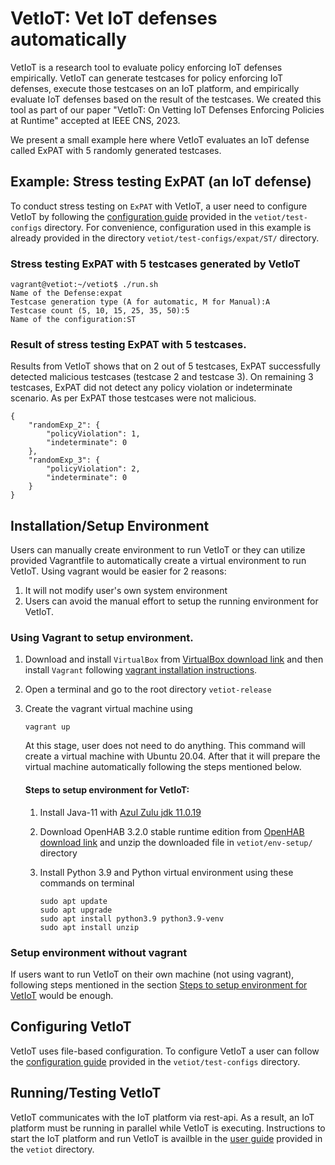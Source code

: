 
# VetIoT: Vet IoT defenses automatically

VetIoT is a research tool to evaluate policy enforcing IoT defenses empirically.
VetIoT can generate testcases for policy enforcing IoT defenses,
execute those testcases on an IoT platform,
and empirically evaluate IoT defenses based on the result of the testcases.
We created this tool as part of our paper "VetIoT: On Vetting IoT Defenses Enforcing Policies at Runtime" accepted at IEEE CNS, 2023.

We present a small example here where VetIoT evaluates an IoT defense called ExPAT with 5 randomly generated testcases.

## Example: Stress testing ExPAT (an IoT defense)
To conduct stress testing on `ExPAT` with VetIoT, a user need to configure VetIoT by following the [configuration guide](vetiot/test-configs/ReadMe.md) provided in the `vetiot/test-configs` directory. For convenience, configuration used in this example is already provided in the directory `vetiot/test-configs/expat/ST/` directory.

### Stress testing ExPAT with 5 testcases generated by VetIoT
```
vagrant@vetiot:~/vetiot$ ./run.sh 
Name of the Defense:expat
Testcase generation type (A for automatic, M for Manual):A
Testcase count (5, 10, 15, 25, 35, 50):5
Name of the configuration:ST
```
### Result of stress testing ExPAT with 5 testcases. 

Results from VetIoT shows that on 2 out of 5 testcases, ExPAT successfully detected malicious testcases (testcase 2 and testcase 3). On remaining 3 testcases, ExPAT did not detect any policy violation or indeterminate scenario. As per ExPAT those testcases were not malicious.
```
{
    "randomExp_2": {
        "policyViolation": 1,
        "indeterminate": 0
    },
    "randomExp_3": {
        "policyViolation": 2,
        "indeterminate": 0
    }
}

```

## Installation/Setup Environment

Users can manually create environment to run VetIoT or they can utilize provided Vagrantfile to automatically create a virtual environment to run VetIoT. Using vagrant would be easier for 2 reasons:<br>
1. It will not modify user's own system environment
2. Users can avoid the manual effort to setup the running environment for VetIoT.

### Using Vagrant to setup environment.

1. Download and install `VirtualBox` from [VirtualBox download link](https://www.virtualbox.org/wiki/Downloads) and then
install `Vagrant` following [vagrant installation instructions](https://developer.hashicorp.com/vagrant/downloads).

2. Open a terminal and go to the root directory `vetiot-release`
    
3. Create the vagrant virtual machine using
    ```
    vagrant up
    ```
    At this stage, user does not need to do anything. This command will create a virtual machine with Ubuntu 20.04. After that it will prepare the virtual machine automatically following the steps mentioned below.

    #### Steps to setup environment for VetIoT:
    1. Install Java-11 with [Azul Zulu jdk 11.0.19](https://cdn.azul.com/zulu/bin/zulu11.64.19-ca-jdk11.0.19-linux_amd64.deb)

    2. Download OpenHAB 3.2.0 stable runtime edition from [OpenHAB download link](https://github.com/openhab/openhab-distro/releases/download/3.2.0/openhab-3.2.0.zip) and unzip the downloaded file in `vetiot/env-setup/` directory

    3. Install Python 3.9 and Python virtual environment using these commands on terminal 
        ```
        sudo apt update
        sudo apt upgrade
        sudo apt install python3.9 python3.9-venv
        sudo apt install unzip
        ```

### Setup environment without vagrant

If users want to run VetIoT on their own machine (not using vagrant), following steps mentioned in the section [Steps to setup environment for VetIoT](#steps-to-setup-environment-forVetIoT) would be enough.

## Configuring VetIoT

VetIoT uses file-based configuration. To configure VetIoT a user can follow the [configuration guide](vetiot/test-configs/ReadMe.md) provided in the `vetiot/test-configs` directory.

## Running/Testing VetIoT

VetIoT communicates with the IoT platform via rest-api. As a result, an IoT platform must be running in parallel while VetIoT is executing. Instructions to start the IoT platform and run VetIoT is availble in the [user guide](vetiot/ReadMe.md) provided in the `vetiot` directory.
